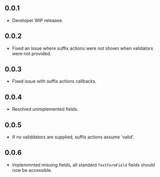 ## 0.0.1
* Developer WIP releaase.

## 0.0.2
* Fixed an issue where suffix actions were not shown when validators were not provided.

## 0.0.3
* Fixed issue with suffix actions callbacks.

## 0.0.4
* Resolved unimplemented fields.

## 0.0.5
* If no validdators are supplied, suffix actions assume 'valid'.

## 0.0.6
* Implemmnted missing fields, all standard `TextFormField` fields should now be accessible.
